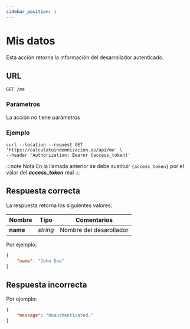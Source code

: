 ```yaml
---
sidebar_position: 1
---
```


# Mis datos

Esta acción retorna la información del desarrollador autenticado.

## URL

```
GET /me
```

### Parámetros

La acción no tiene parámetros

### Ejemplo

```shell
curl --location --request GET 'https://calculatuindemnizacion.es/api/me' \
--header 'Authorization: Bearer {access_token}'
```

:::note Nota
En la llamada anterior se debe sustituir `{access_token}` por el valor del **_access_token_** real
:::

## Respuesta correcta

La respuesta retorna los siguientes valores:

Nombre | Tipo |  Comentarios 
--- | --- | --- | 
**name** | _string_ | Nombre del desarollador



Por ejemplo:

```json title="Status: 200 Ok"
{
    "name": "John Doe"
}
```

## Respuesta incorrecta

Por ejemplo:

```json title="Status: 401 Unauthorized"
{
    "message": "Unauthenticated."
}
```